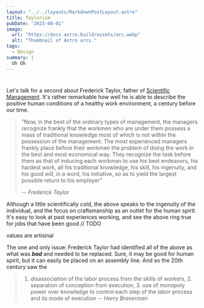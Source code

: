 ```yaml
---
layout: "../../layouts/MarkdownPostLayout.astro"
title: Taylorism
pubDate: "2023-08-01"
image:
  url: "https://docs.astro.build/assets/arc.webp"
  alt: "Thumbnail of Astro arcs."
tags:
  - Design
summary: |
  Uh Oh
---
```


#

Let's talk for a second about Frederick Taylor, father of [Scientific Management](https://en.wikipedia.org/wiki/Scientific_management). It's rather remarkable how well he is able to describe the positive human conditions of a healthy work environment, a century before our time.

> ”Now, in the best of the ordinary types of management, the managers recognize frankly that the workmen who are under them possess a mass of traditional knowledge most of which is not within the possession of the management. The most experienced managers frankly place before their workmen the problem of doing the work in the best and most economical way. They recognize the task before them as that of inducing each workman to use his best endeavors, his hardest work, all his traditional knowledge, his skill, his ingenuity, and his good will, in a word, his initiative, so as to yield the largest possible return to his employer”
>
> -- <cite>Frederick Taylor</cite>

Although a little scientifically cold, the above speaks to the ingenuity of the individual,
and the focus on craftsmanship as an outlet for the human spirit. It's easy to look at past
experiences working, and see the above ring true for jobs that have been good // TODO

values are artisinal

The one and only issue: Frederick Taylor had identified all of the above as what was **_bad_** and needed to be replaced. Sure, it may
be good for human spirit, but it can easily be placed on an assembly line. And so the 20th century saw the

> 1. disassociation of the labor process from the skills of workers, 2. separation of conception from execution, 3. use of monopoly power over knowledge to control each step of the labor process and its mode of execution
>    -- <cite>Harry Braverman</cite>
